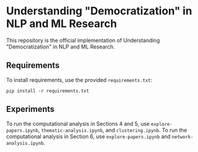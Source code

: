 # Understanding "Democratization" in NLP and ML Research

This repository is the official implementation of Understanding "Democratization" in NLP and ML Research.

## Requirements

To install requirements, use the provided `requirements.txt`:

```setup
pip install -r requirements.txt
```

## Experiments

To run the computational analysis in Sections 4 and 5, use `explore-papers.ipynb`, `thematic-analysis.ipynb`, and `clustering.ipynb`. To run the computational analysis in Section 6, use `explore-papers.ipynb` and `network-analysis.ipynb`.
